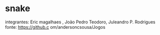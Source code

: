 # snake
integrantes: Eric magalhaes , João Pedro Teodoro, Juleandro P. Rodrigues
fonte: https://github.c om/andersoncsousa/Jogos
